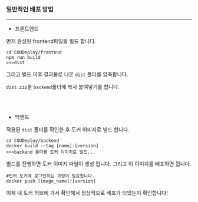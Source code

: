 ### 일반적인 배포 방법

------

- 프론트엔드

먼저 완성된 frontend파일을 빌드 합니다.

```shell
cd COUDeploy/frontend
npm run build 
>>>dist
```



그리고 빌드 이후 결과물로 나온 `dist` 폴더를 압축합니다.

`dist.zip`을 `backend`폴더에 복사 붙여넣기를 합니다.

<br>
<br>

- 백엔드

적용된 `dist` 폴더를 확인한 후 도커 이미지로 빌드 합니다.

```shell
cd COUDeploy/backend
docker build --tag [name]:[version] .
>>>backend 폴더를 도커 이미지로 빌드...
```



빌드를 진행하면 도커 이미지 파일이 생성 됩니다. 그리고 이 이미지를 배포하면 됩니다.

```shell
#먼저 도커에 로그인하는 과정이 필요합니다.
docker push [image_name]:[version]
```



이제 내 도커 허브에 가서 확인해서 정상적으로 배포가 되었는지 확인합니다!

